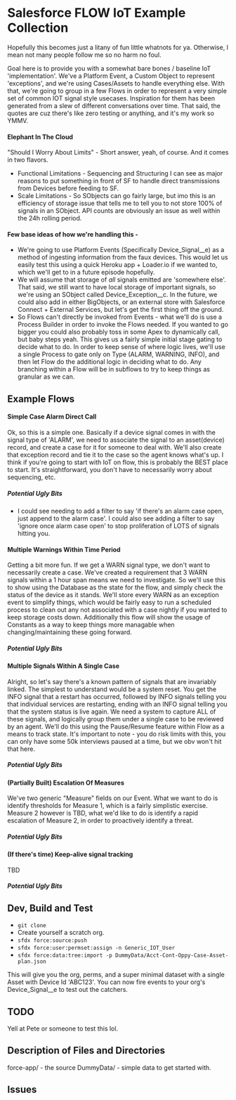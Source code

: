 # Salesforce FLOW IoT Example Collection
Hopefully this becomes just a litany of fun little whatnots for ya. Otherwise, I mean not many people follow me so no harm no foul. 

Goal here is to provide you with a somewhat bare bones / baseline IoT 'implementation'. We've a Platform Event, a Custom Object to represent 'exceptions', and we're using Cases/Assets to handle everything else. With that, we're going to group in a few Flows in order to represent a very simple set of common IOT signal style usecases. Inspiration for them has been generated from a slew of different conversations over time. That said, the quotes are cuz there's like zero testing or anything, and it's my work so YMMV.

#### Elephant In The Cloud
"Should I Worry About Limits" - Short answer, yeah, of course. And it comes in two flavors.
* Functional Limitations - Sequencing and Structuring I can see as major reasons to put something in front of SF to handle direct transmissions from Devices before feeding to SF. 
* Scale Limitations - So SObjects can go fairly large, but imo this is an efficiency of storage issue that tells me to tell you to not store 100% of signals in an SObject. API counts are obviously an issue as well within the 24h rolling period.

#### Few base ideas of how we're handling this - 
* We're going to use Platform Events (Specifically Device_Signal__e) as a method of ingesting information from the faux devices. This would let us easily test this using a quick Heroku app + Loader.io if we wanted to, which we'll get to in a future episode hopefully.
* We will assume that storage of *all* signals emitted are 'somewhere else'. That said, we still want to have local storage of important signals, so we're using an SObject called Device_Exception__c. In the future, we could also add in either BigObjects, or an external store with Salesforce Connect + External Services, but let's get the first thing off the ground.
* So Flows can't directly be invoked from Events - what we'll do is use a Process Builder in order to invoke the Flows needed. If you wanted to go bigger you could also probably toss in some Apex to dynamically call, but baby steps yeah. This gives us a fairly simple initial stage gating to decide what to do. In order to keep sense of where logic lives, we'll use a single Process to gate only on Type (ALARM, WARNING, INFO), and then let Flow do the additional logic in deciding what to do. Any branching within a Flow will be in subflows to try to keep things as granular as we can.

## Example Flows

#### Simple Case Alarm Direct Call
Ok, so this is a simple one. Basically if a device signal comes in with the signal type of 'ALARM', we need to associate the signal to an asset(device) record, and create a case for it for someone to deal with. We'll also create that exception record and tie it to the case so the agent knows what's up. I think if you're going to start with IoT on flow, this is probably the BEST place to start. It's straightforward, you don't have to necessarily worry about sequencing, etc. 
##### Potential Ugly Bits
* I could see needing to add a filter to say 'if there's an alarm case open, just append to the alarm case'. I could also see adding a filter to say 'ignore once alarm case open' to stop proliferation of LOTS of signals hitting you.

#### Multiple Warnings Within Time Period
Getting a bit more fun. If we get a WARN signal type, we don't want to necessarily create a case. We've created a requirement that 3 WARN signals within a 1 hour span means we need to investigate. So we'll use this to show using the Database as the state for the flow, and simply check the status of the device as it stands. We'll store every WARN as an exception event to simplify things, which would be fairly easy to run a scheduled process to clean out any not associated with a case nightly if you wanted to keep storage costs down. Additionally this flow will show the usage of Constants as a way to keep things more managable when changing/maintaining these going forward. 
##### Potential Ugly Bits

  
#### Multiple Signals Within A Single Case
Alright, so let's say there's a known pattern of signals that are invariably linked. The simplest to understand would be a system reset. You get the INFO signal that a restart has occurred, followed by INFO signals telling you that individual services are restarting, ending with an INFO signal telling you that the system status is live again. We need a system to capture ALL of these signals, and logically group them under a single case to be reviewed by an agent. We'll do this using the Pause/Resume feature within Flow as a means to track state. It's important to note - you do risk limits with this, you can only have some 50k interviews paused at a time, but we obv won't hit that here.
##### Potential Ugly Bits
#### (Partially Built) Escalation Of Measures 
We've two generic "Measure" fields on our Event. What we want to do is identify thresholds for Measure 1, which is a fairly simplistic exercise. Measure 2 however is TBD, what we'd like to do is identify a rapid escalation of Measure 2, in order to proactively identify a threat. 
##### Potential Ugly Bits
#### (If there's time) Keep-alive signal tracking
TBD
##### Potential Ugly Bits
## Dev, Build and Test

* `git clone`
* Create yourself a scratch org.
* `sfdx force:source:push`
* `sfdx force:user:permset:assign -n Generic_IOT_User`
* `sfdx force:data:tree:import -p DummyData/Acct-Cont-Oppy-Case-Asset-plan.json`

This will give you the org, perms, and a super minimal dataset with a single Asset with Device Id 'ABC123'. You can now fire events to your org's Device_Signal__e to test out the catchers.

## TODO
Yell at Pete or someone to test this lol.


## Description of Files and Directories
force-app/ - the source
DummyData/ - simple data to get started with.
## Issues
